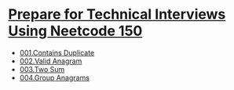 # [Prepare for Technical Interviews Using Neetcode 150](https://www.freecodecamp.org/news/prepare-for-technical-interviews-using-neetcode-150)

- [001.Contains Duplicate](./001.Contains%20Duplicate.cpp)
- [002.Valid Anagram](./002.Valid%20Anagram.cpp)
- [003.Two Sum](./003.Two%20Sum.cpp)
- [004.Group Anagrams](./004.Group%20Anagrams.cpp)
